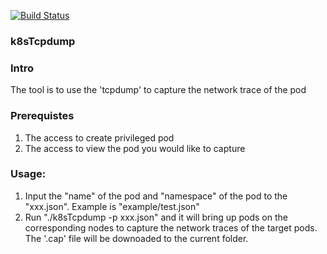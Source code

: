 [![Build Status](https://shuanglu1993.visualstudio.com/k8sTcpdump/_apis/build/status/Shuanglu.k8sTcpdump?branchName=main)](https://shuanglu1993.visualstudio.com/k8sTcpdump/_build/latest?definitionId=8&branchName=main)

### k8sTcpdump

### Intro
The tool is to use the 'tcpdump' to capture the network trace of the pod

### Prerequistes
1. The access to create privileged pod
2. The access to view the pod you would like to capture


### Usage:
1. Input the "name" of the pod and "namespace" of the pod to the "xxx.json". Example is "example/test.json"
2. Run "./k8sTcpdump -p xxx.json" and it will bring up pods on the corresponding nodes to capture the network traces of the target pods. The '.cap' file will be downoaded to the current folder.
